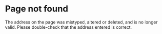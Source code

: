 # Page not found

The address on the page was mistyped, altered or deleted, and is no longer valid. Please double-check that the address entered is correct.
